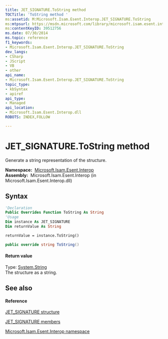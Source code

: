```yaml
---
title: JET_SIGNATURE.ToString method 
TOCTitle: 'ToString method '
ms:assetid: M:Microsoft.Isam.Esent.Interop.JET_SIGNATURE.ToString
ms:mtpsurl: https://msdn.microsoft.com/library/microsoft.isam.esent.interop.jet_signature.tostring(v=EXCHG.10)
ms:contentKeyID: 39512756
ms.date: 07/30/2014
ms.topic: reference
f1_keywords:
- Microsoft.Isam.Esent.Interop.JET_SIGNATURE.ToString
dev_langs:
- CSharp
- JScript
- VB
- other
api_name: 
- Microsoft.Isam.Esent.Interop.JET_SIGNATURE.ToString
topic_type: 
- kbSyntax
- apiref
api_type: 
- Managed
api_location: 
- Microsoft.Isam.Esent.Interop.dll
ROBOTS: INDEX,FOLLOW

---
```


# JET_SIGNATURE.ToString method

Generate a string representation of the structure.

**Namespace:**  [Microsoft.Isam.Esent.Interop](hh596136\(v=exchg.10\).md)  
**Assembly:**  Microsoft.Isam.Esent.Interop (in Microsoft.Isam.Esent.Interop.dll)

## Syntax

``` vb
'Declaration
Public Overrides Function ToString As String
'Usage
Dim instance As JET_SIGNATURE
Dim returnValue As String

returnValue = instance.ToString()
```

``` csharp
public override string ToString()
```

#### Return value

Type: [System.String](/dotnet/api/system.string)  
The structure as a string.  

## See also

#### Reference

[JET_SIGNATURE structure](hh564644\(v=exchg.10\).md)

[JET_SIGNATURE members](hh565455\(v=exchg.10\).md)

[Microsoft.Isam.Esent.Interop namespace](hh596136\(v=exchg.10\).md)